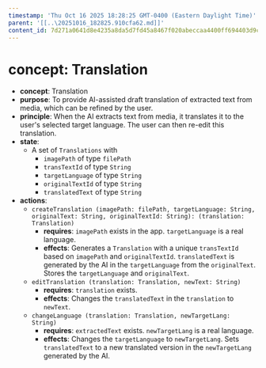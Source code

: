 ```yaml
---
timestamp: 'Thu Oct 16 2025 18:28:25 GMT-0400 (Eastern Daylight Time)'
parent: '[[..\20251016_182825.910cfa62.md]]'
content_id: 7d271a0641d8e4235a8da5d7fd45a8467f020abeccaa4400ff694403d9cebfdf
---
```


# concept: Translation

* **concept**: Translation
* **purpose**: To provide AI-assisted draft translation of extracted text from media, which can be refined by the user.
* **principle**: When the AI extracts text from media, it translates it to the user's selected target language. The user can then re-edit this translation.
* **state**:
  * A set of `Translations` with
    * `imagePath` of type `filePath`
    * `transTextId` of type `String`
    * `targetLanguage` of type `String`
    * `originalTextId` of type `String`
    * `translatedText` of type `String`
* **actions**:
  * `createTranslation (imagePath: filePath, targetLanguage: String, originalText: String, originalTextId: String): (translation: Translation)`
    * **requires**: `imagePath` exists in the app. `targetLanguage` is a real language.
    * **effects**: Generates a `Translation` with a unique `transTextId` based on `imagePath` and `originalTextId`. `translatedText` is generated by the AI in the `targetLanguage` from the `originalText`. Stores the `targetLanguage` and `originalText`.
  * `editTranslation (translation: Translation, newText: String)`
    * **requires**: `translation` exists.
    * **effects**: Changes the `translatedText` in the `translation` to `newText`.
  * `changeLanguage (translation: Translation, newTargetLang: String)`
    * **requires**: `extractedText` exists. `newTargetLang` is a real language.
    * **effects**: Changes the `targetLanguage` to `newTargetLang`. Sets `translatedText` to a new translated version in the `newTargetLang` generated by the AI.

